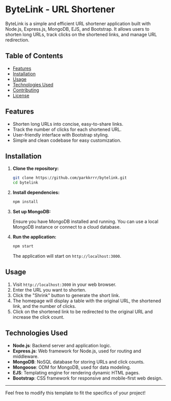 # ByteLink - URL Shortener

ByteLink is a simple and efficient URL shortener application built with Node.js, Express.js, MongoDB, EJS, and Bootstrap. It allows users to shorten long URLs, track clicks on the shortened links, and manage URL redirection.

## Table of Contents

- [Features](#features)
- [Installation](#installation)
- [Usage](#usage)
- [Technologies Used](#technologies-used)
- [Contributing](#contributing)
- [License](#license)

## Features

- Shorten long URLs into concise, easy-to-share links.
- Track the number of clicks for each shortened URL.
- User-friendly interface with Bootstrap styling.
- Simple and clean codebase for easy customization.

## Installation

1. **Clone the repository:**

   ```bash
   git clone https://github.com/parkkrrr/bytelink.git
   cd bytelink
   ```

2. **Install dependencies:**

   ```bash
   npm install
   ```

3. **Set up MongoDB:**

   Ensure you have MongoDB installed and running. You can use a local MongoDB instance or connect to a cloud database.

4. **Run the application:**

   ```bash
   npm start
   ```

   The application will start on `http://localhost:3000`.

## Usage

1. Visit `http://localhost:3000` in your web browser.
2. Enter the URL you want to shorten.
3. Click the "Shrink" button to generate the short link.
4. The homepage will display a table with the original URL, the shortened link, and the number of clicks.
5. Click on the shortened link to be redirected to the original URL and increase the click count.

## Technologies Used

- **Node.js**: Backend server and application logic.
- **Express.js**: Web framework for Node.js, used for routing and middleware.
- **MongoDB**: NoSQL database for storing URLs and click counts.
- **Mongoose**: ODM for MongoDB, used for data modeling.
- **EJS**: Templating engine for rendering dynamic HTML pages.
- **Bootstrap**: CSS framework for responsive and mobile-first web design.


---

Feel free to modify this template to fit the specifics of your project!

